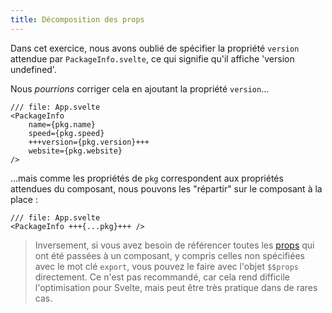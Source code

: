 ```yaml
---
title: Décomposition des props
---
```


Dans cet exercice, nous avons oublié de spécifier la propriété `version` attendue par `PackageInfo.svelte`, ce qui signifie qu'il affiche 'version undefined'.

Nous _pourrions_ corriger cela en ajoutant la propriété `version`...

```svelte
/// file: App.svelte
<PackageInfo
    name={pkg.name}
	speed={pkg.speed}
    +++version={pkg.version}+++
	website={pkg.website}
/>
```

...mais comme les propriétés de `pkg` correspondent aux propriétés attendues du composant, nous pouvons les "répartir" sur le composant à la place :

```svelte
/// file: App.svelte
<PackageInfo +++{...pkg}+++ />
```

> Inversement, si vous avez besoin de référencer toutes les <span class="vo">[props](PUBLIC_SVELTE_SITE_URL/docs/sveltejs#props)</span> qui ont été passées à un composant, y compris celles non spécifiées avec le mot clé `export`, vous pouvez le faire avec l'objet `$$props` directement. Ce n'est pas recommandé, car cela rend difficile l'optimisation pour Svelte, mais peut être très pratique dans de rares cas.

